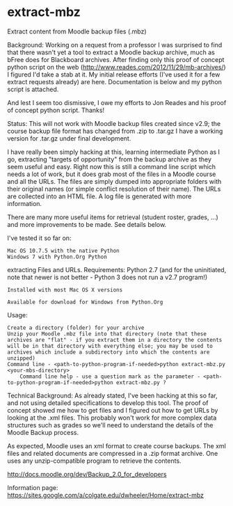 extract-mbz
===========

Extract content from Moodle backup files (.mbz)

Background: 
Working on a request from a professor I was surprised to find that there wasn't yet a tool to extract a Moodle backup archive, much as bFree does for Blackboard archives. After finding only this proof of concept python script on the web (http://www.reades.com/2012/11/29/mb-archives/) I figured I'd take a stab at it. My initial release efforts (I've used it for a few extract requests already) are here. Documentation is below and my python script is attached. 

And lest I seem too dismissive, I owe my efforts to Jon Reades and his proof of concept python script. Thanks!

Status:
This will not work with Moodle backup files created since v2.9; the course backup file format has changed from .zip to .tar.gz 
I have a working version for .tar.gz under final development. 

I have really been simply hacking at this, learning intermediate Python as I go, extracting "targets of opportunity" from the backup archive as they seem useful and easy. Right now this is still a command line script which needs a lot of work, but it does grab most of the files in a Moodle course and all the URLs. The files are simply dumped into appropriate folders with their original names (or simple conflict resolution of their name). The URLs are collected into an HTML file. A log file is generated with more information. 

There are many more useful items for retrieval (student roster, grades, ...) and more improvements to be made. See details below. 

I've tested it so far on:

    Mac OS 10.7.5 with the native Python
    Windows 7 with Python.Org Python

extracting Files and URLs.
Requirements:
Python 2.7 (and for the uninitiated, note that newer is not better - Python 3 does not run a v2.7 program!) 

    Installed with most Mac OS X versions

    Available for download for Windows from Python.Org

Usage:

    Create a directory (folder) for your archive
    Unzip your Moodle .mbz file into that directory (note that these archives are "flat" - if you extract them in a directory the contents will be in that directory with everything else; you may be used to archives which include a subdirectory into which the contents are unzipped)
    Command line - <path-to-python-program-if-needed>python extract-mbz.py <your-mbs-directory> 
        Command line help - use a question mark as the parameter - <path-to-python-program-if-needed>python extract-mbz.py ?  

Technical Background:
As already stated, I've been hacking at this so far, and not using detailed specifications to develop this tool. The proof of concept showed me how to get files and I figured out how to get URLs by looking at the .xml files. This probably won't work for more complex data structures such as grades so we'll need to understand the details of the Moodle Backup process. 

As expected, Moodle uses an xml format to create course backups. The xml files and related documents are compressed in a .zip format archive. One uses any unzip-compatible program to retrieve the contents. 

http://docs.moodle.org/dev/Backup_2.0_for_developers

Information page: https://sites.google.com/a/colgate.edu/dwheeler/Home/extract-mbz
